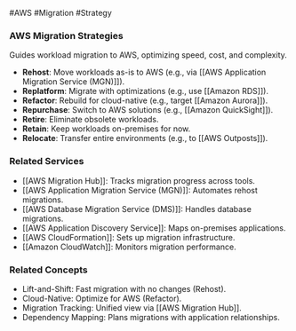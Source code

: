 #AWS #Migration #Strategy
### AWS Migration Strategies

Guides workload migration to AWS, optimizing speed, cost, and complexity.

- **Rehost**: Move workloads as-is to AWS (e.g., via [[AWS Application Migration Service (MGN)]]).
- **Replatform**: Migrate with optimizations (e.g., use [[Amazon RDS]]).
- **Refactor**: Rebuild for cloud-native (e.g., target [[Amazon Aurora]]).
- **Repurchase**: Switch to AWS solutions (e.g., [[Amazon QuickSight]]).
- **Retire**: Eliminate obsolete workloads.
- **Retain**: Keep workloads on-premises for now.
- **Relocate**: Transfer entire environments (e.g., to [[AWS Outposts]]).

### Related Services

- [[AWS Migration Hub]]: Tracks migration progress across tools.
- [[AWS Application Migration Service (MGN)]]: Automates rehost migrations.
- [[AWS Database Migration Service (DMS)]]: Handles database migrations.
- [[AWS Application Discovery Service]]: Maps on-premises applications.
- [[AWS CloudFormation]]: Sets up migration infrastructure.
- [[Amazon CloudWatch]]: Monitors migration performance.

### Related Concepts

- Lift-and-Shift: Fast migration with no changes (Rehost).
- Cloud-Native: Optimize for AWS (Refactor).
- Migration Tracking: Unified view via [[AWS Migration Hub]].
- Dependency Mapping: Plans migrations with application relationships.